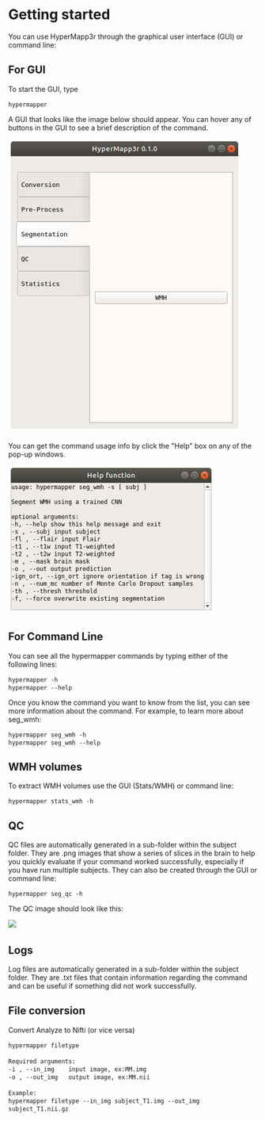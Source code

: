# Getting started

You can use HyperMapp3r through the graphical user interface (GUI) or command line:

## For GUI

To start the GUI, type

    hypermapper

A GUI that looks like the image below should appear. You can hover any of buttons in the GUI to see a brief description of the command.

![](images/hypermapper_gui.png)

You can get the command usage info by click the "Help" box on any of the pop-up windows.

![](images/hypermapper_help.png)

## For Command Line

You can see all the hypermapper commands by typing either of the following lines:

    hypermapper -h
    hypermapper --help

Once you know the command you want to know from the list, you can see more information about the command. For example, to learn more about seg_wmh:

    hypermapper seg_wmh -h
    hypermapper seg_wmh --help

## WMH volumes
To extract WMH volumes use the GUI (Stats/WMH) or command line:

    hypermapper stats_wmh -h

## QC
QC files are automatically generated in a sub-folder within the subject folder.
They are .png images that show a series of slices in the brain to
help you quickly evaluate if your command worked successfully,
especially if you have run multiple subjects.
They can also be created through the GUI or command line:

    hypermapper seg_qc -h

The QC image should look like this:

![](images/wmh_qc_corr.png)


## Logs
Log files are automatically generated in a sub-folder within the subject folder.
They are .txt files that contain information regarding the command
and can be useful if something did not work successfully.

## File conversion

Convert Analyze to Nifti (or vice versa)

    hypermapper filetype

    Required arguments:
    -i , --in_img    input image, ex:MM.img
    -o , --out_img   output image, ex:MM.nii

    Example:
    hypermapper filetype --in_img subject_T1.img --out_img subject_T1.nii.gz


